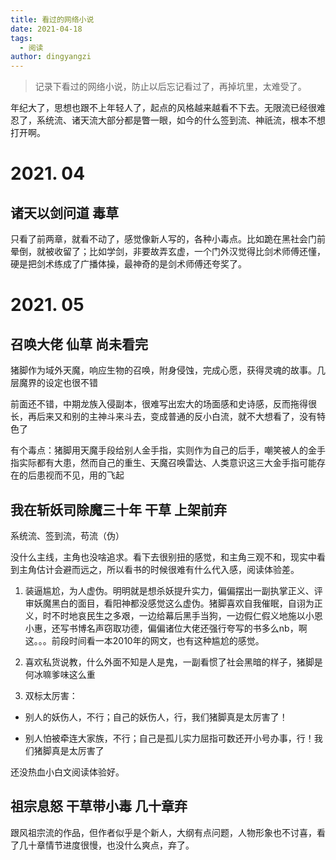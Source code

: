 ```yaml
---
title: 看过的网络小说
date: 2021-04-18
tags: 
  - 阅读
author: dingyangzi
---
```


> 记录下看过的网络小说，防止以后忘记看过了，再掉坑里，太难受了。

年纪大了，思想也跟不上年轻人了，起点的风格越来越看不下去。无限流已经很难忍了，系统流、诸天流大部分都是瞥一眼，如今的什么签到流、神祇流，根本不想打开啊。

# 2021. 04

## 诸天以剑问道  毒草

只看了前两章，就看不动了，感觉像新人写的，各种小毒点。比如跪在黑社会门前晕倒，就被收留了；比如学剑，非要故弄玄虚，一个门外汉觉得比剑术师傅还懂，硬是把剑术练成了广播体操，最神奇的是剑术师傅还夸奖了。

# 2021. 05

## 召唤大佬 仙草 尚未看完

猪脚作为域外天魔，响应生物的召唤，附身侵蚀，完成心愿，获得灵魂的故事。几层魔界的设定也很不错

前面还不错，中期龙族入侵副本，很难写出宏大的场面感和史诗感，反而拖得很长，再后来又和别的主神斗来斗去，变成普通的反小白流，就不大想看了，没有特色了

有个毒点：猪脚用天魔手段给别人金手指，实则作为自己的后手，嘲笑被人的金手指实际都有大患，然而自己的重生、天魔召唤雷达、人类意识这三大金手指可能存在的后患视而不见，用的飞起

## 我在斩妖司除魔三十年  干草  上架前弃

系统流、签到流，苟流（伪）

没什么主线，主角也没啥追求。看下去很别扭的感觉，和主角三观不和，现实中看到主角估计会避而远之，所以看书的时候很难有什么代入感，阅读体验差。

1. 装逼尴尬，为人虚伪。明明就是想杀妖提升实力，偏偏摆出一副执掌正义、评审妖魔黑白的面目，看阳神都没感觉这么虚伪。猪脚喜欢自我催眠，自诩为正义，时不时地哀民生之多艰，一边给幕后黑手当狗，一边假仁假义地施以小恩小惠，还写书博名声窃取功德，偏偏诸位大佬还强行夸写的书多么nb，啊这。。。前段时间看一本2010年的网文，也有这种尴尬的感觉。

2. 喜欢私货说教，什么外面不知是人是鬼，一副看惯了社会黑暗的样子，猪脚是何冰嘛爹味这么重

3. 双标太厉害：

* 别人的妖伤人，不行；自己的妖伤人，行，我们猪脚真是太厉害了！

* 别人怕被牵连大家族，不行；自己是孤儿实力屈指可数还开小号办事，行！我们猪脚真是太厉害了

还没热血小白文阅读体验好。



##  祖宗息怒 干草带小毒  几十章弃

跟风祖宗流的作品，但作者似乎是个新人，大纲有点问题，人物形象也不讨喜，看了几十章情节进度很慢，也没什么爽点，弃了。